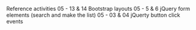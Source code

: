 Reference activities
    05 - 13 & 14 Bootstrap layouts
    05 - 5 & 6 jQuery form elements (search and make the list)
    05 - 03 & 04 jQuerty button click events

    
